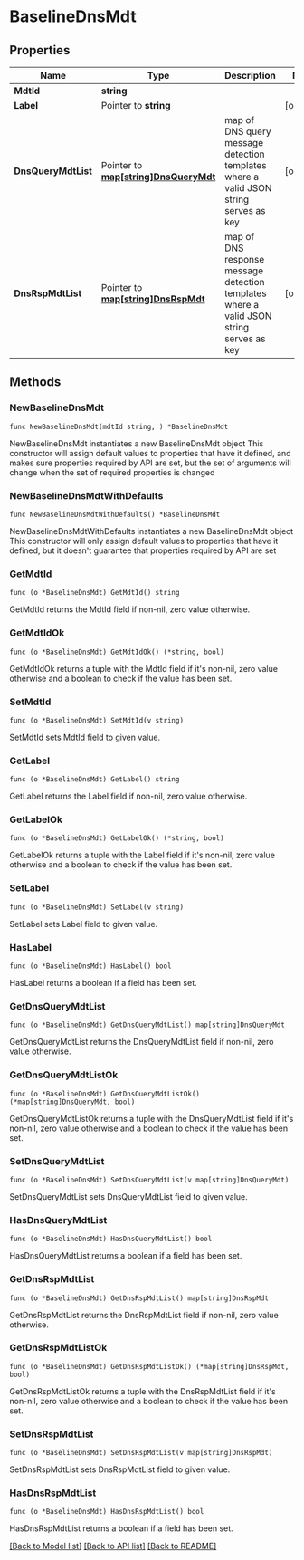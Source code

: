 # BaselineDnsMdt

## Properties

Name | Type | Description | Notes
------------ | ------------- | ------------- | -------------
**MdtId** | **string** |  | 
**Label** | Pointer to **string** |  | [optional] 
**DnsQueryMdtList** | Pointer to [**map[string]DnsQueryMdt**](DnsQueryMdt.md) | map of DNS query message detection templates where a valid JSON string serves as key | [optional] 
**DnsRspMdtList** | Pointer to [**map[string]DnsRspMdt**](DnsRspMdt.md) | map of DNS response message detection templates where a valid JSON string serves as key | [optional] 

## Methods

### NewBaselineDnsMdt

`func NewBaselineDnsMdt(mdtId string, ) *BaselineDnsMdt`

NewBaselineDnsMdt instantiates a new BaselineDnsMdt object
This constructor will assign default values to properties that have it defined,
and makes sure properties required by API are set, but the set of arguments
will change when the set of required properties is changed

### NewBaselineDnsMdtWithDefaults

`func NewBaselineDnsMdtWithDefaults() *BaselineDnsMdt`

NewBaselineDnsMdtWithDefaults instantiates a new BaselineDnsMdt object
This constructor will only assign default values to properties that have it defined,
but it doesn't guarantee that properties required by API are set

### GetMdtId

`func (o *BaselineDnsMdt) GetMdtId() string`

GetMdtId returns the MdtId field if non-nil, zero value otherwise.

### GetMdtIdOk

`func (o *BaselineDnsMdt) GetMdtIdOk() (*string, bool)`

GetMdtIdOk returns a tuple with the MdtId field if it's non-nil, zero value otherwise
and a boolean to check if the value has been set.

### SetMdtId

`func (o *BaselineDnsMdt) SetMdtId(v string)`

SetMdtId sets MdtId field to given value.


### GetLabel

`func (o *BaselineDnsMdt) GetLabel() string`

GetLabel returns the Label field if non-nil, zero value otherwise.

### GetLabelOk

`func (o *BaselineDnsMdt) GetLabelOk() (*string, bool)`

GetLabelOk returns a tuple with the Label field if it's non-nil, zero value otherwise
and a boolean to check if the value has been set.

### SetLabel

`func (o *BaselineDnsMdt) SetLabel(v string)`

SetLabel sets Label field to given value.

### HasLabel

`func (o *BaselineDnsMdt) HasLabel() bool`

HasLabel returns a boolean if a field has been set.

### GetDnsQueryMdtList

`func (o *BaselineDnsMdt) GetDnsQueryMdtList() map[string]DnsQueryMdt`

GetDnsQueryMdtList returns the DnsQueryMdtList field if non-nil, zero value otherwise.

### GetDnsQueryMdtListOk

`func (o *BaselineDnsMdt) GetDnsQueryMdtListOk() (*map[string]DnsQueryMdt, bool)`

GetDnsQueryMdtListOk returns a tuple with the DnsQueryMdtList field if it's non-nil, zero value otherwise
and a boolean to check if the value has been set.

### SetDnsQueryMdtList

`func (o *BaselineDnsMdt) SetDnsQueryMdtList(v map[string]DnsQueryMdt)`

SetDnsQueryMdtList sets DnsQueryMdtList field to given value.

### HasDnsQueryMdtList

`func (o *BaselineDnsMdt) HasDnsQueryMdtList() bool`

HasDnsQueryMdtList returns a boolean if a field has been set.

### GetDnsRspMdtList

`func (o *BaselineDnsMdt) GetDnsRspMdtList() map[string]DnsRspMdt`

GetDnsRspMdtList returns the DnsRspMdtList field if non-nil, zero value otherwise.

### GetDnsRspMdtListOk

`func (o *BaselineDnsMdt) GetDnsRspMdtListOk() (*map[string]DnsRspMdt, bool)`

GetDnsRspMdtListOk returns a tuple with the DnsRspMdtList field if it's non-nil, zero value otherwise
and a boolean to check if the value has been set.

### SetDnsRspMdtList

`func (o *BaselineDnsMdt) SetDnsRspMdtList(v map[string]DnsRspMdt)`

SetDnsRspMdtList sets DnsRspMdtList field to given value.

### HasDnsRspMdtList

`func (o *BaselineDnsMdt) HasDnsRspMdtList() bool`

HasDnsRspMdtList returns a boolean if a field has been set.


[[Back to Model list]](../README.md#documentation-for-models) [[Back to API list]](../README.md#documentation-for-api-endpoints) [[Back to README]](../README.md)


